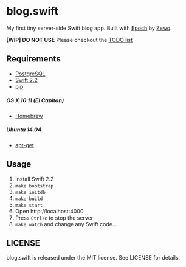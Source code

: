 # blog.swift

My first tiny server-side Swift blog app.
Built with [Epoch](https://github.com/Zewo/Epoch)
by [Zewo](https://github.com/Zewo).

__[WIP] DO NOT USE__
Please checkout the
[TODO list](https://github.com/NSNotFound/blog.swift/issues/3)



## Requirements

- [PostgreSQL](https://github.com/NSNotFound/blog.swift/blob/master/Postgres%20Installation.md)
- [Swift 2.2](https://swift.org/download/#apple-platforms)
- [pip](https://pip.pypa.io/en/stable/installing/#install-pip)

##### OS X 10.11 (El Capitan)
- [Homebrew](http://brew.sh)

##### Ubuntu 14.04
- [apt-get](https://help.ubuntu.com/community/AptGet/Howto)


## Usage

1. Install Swift 2.2
2. `make bootstrap`
3. `make initdb`
4. `make build`
5. `make start`
6. Open http://localhost:4000
7. Press `Ctrl+c` to stop the server
8. `make watch` and change any Swift code...



## LICENSE

blog.swift is released under the MIT license. See LICENSE for details.
